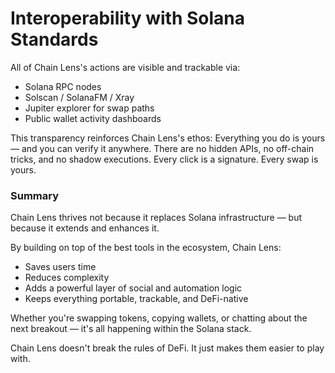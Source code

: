 # Interoperability with Solana Standards

All of Chain Lens's actions are visible and trackable via:
- Solana RPC nodes
- Solscan / SolanaFM / Xray
- Jupiter explorer for swap paths
- Public wallet activity dashboards

This transparency reinforces Chain Lens's ethos:
Everything you do is yours — and you can verify it anywhere.
There are no hidden APIs, no off-chain tricks, and no shadow executions.
Every click is a signature. Every swap is yours.

### Summary

Chain Lens thrives not because it replaces Solana infrastructure — but because it extends and enhances it.

By building on top of the best tools in the ecosystem, Chain Lens:
- Saves users time
- Reduces complexity
- Adds a powerful layer of social and automation logic
- Keeps everything portable, trackable, and DeFi-native

Whether you're swapping tokens, copying wallets, or chatting about the next breakout — it's all happening within the Solana stack.

Chain Lens doesn't break the rules of DeFi. It just makes them easier to play with.
